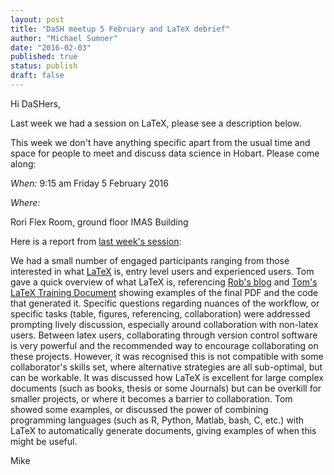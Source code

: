 ```yaml
---
layout: post
title: "DaSH meetup 5 February and LaTeX debrief"
author: "Michael Sumner"
date: "2016-02-03"
published: true
status: publish
draft: false
---
```

 
Hi DaSHers, 

Last week we had a session on LaTeX, please see a description below. 

This week we don't have anything specific apart from the usual time and space for people to meet and discuss data science in Hobart. Please come along: 

*When:*
9:15 am Friday 5 February 2016

*Where:*

Rori Flex Room, ground floor IMAS Building


Here is a report from [last week's session](https://datasciencehobart.wordpress.com/2016/01/27/dash-meeting-on-27-january-latex/): 

We had a small number of engaged participants ranging from those interested in what [LaTeX](https://www.latex-project.org/) is, entry level users and experienced users. Tom gave a quick overview of what LaTeX is, referencing [Rob's blog](http://www.robtheoceanographer.com/HowToLatex/) and [Tom's LaTeX Training Document](https://github.com/tremenyi/latex_training_document) showing examples of the final PDF and the code that generated it. Specific questions regarding nuances of the workflow, or specific tasks (table, figures, referencing, collaboration) were addressed prompting lively discussion, especially around collaboration with non-latex users.  Between latex users, collaborating through version control software is very powerful and the recommended way to encourage collaborating on these projects.  However, it was recognised this is not compatible with some collaborator's skills set, where alternative strategies are all sub-optimal, but can be workable.  It was discussed how LaTeX is excellent for large complex documents (such as books, thesis or some Journals) but can be overkill for smaller projects, or where it becomes a barrier to collaboration.  Tom showed some examples, or discussed the power of combining programming languages (such as R, Python, Matlab, bash, C, etc.) with LaTeX to automatically generate documents, giving examples of when this might be useful.  

Mike

